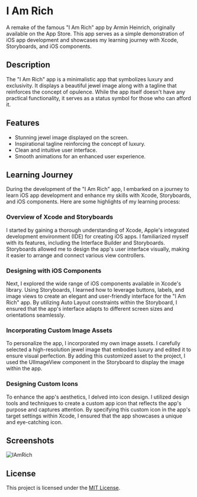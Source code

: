 # I Am Rich

A remake of the famous "I Am Rich" app by Armin Heinrich, originally available on the App Store. This app serves as a simple demonstration of iOS app development and showcases my learning journey with Xcode, Storyboards, and iOS components.

## Description

The "I Am Rich" app is a minimalistic app that symbolizes luxury and exclusivity. It displays a beautiful jewel image along with a tagline that reinforces the concept of opulence. While the app itself doesn't have any practical functionality, it serves as a status symbol for those who can afford it.

## Features

- Stunning jewel image displayed on the screen.
- Inspirational tagline reinforcing the concept of luxury.
- Clean and intuitive user interface.
- Smooth animations for an enhanced user experience.

## Learning Journey

During the development of the "I Am Rich" app, I embarked on a journey to learn iOS app development and enhance my skills with Xcode, Storyboards, and iOS components. Here are some highlights of my learning process:

### Overview of Xcode and Storyboards

I started by gaining a thorough understanding of Xcode, Apple's integrated development environment (IDE) for creating iOS apps. I familiarized myself with its features, including the Interface Builder and Storyboards. Storyboards allowed me to design the app's user interface visually, making it easier to arrange and connect various view controllers.

### Designing with iOS Components

Next, I explored the wide range of iOS components available in Xcode's library. Using Storyboards, I learned how to leverage buttons, labels, and image views to create an elegant and user-friendly interface for the "I Am Rich" app. By utilizing Auto Layout constraints within the Storyboard, I ensured that the app's interface adapts to different screen sizes and orientations seamlessly.

### Incorporating Custom Image Assets

To personalize the app, I incorporated my own image assets. I carefully selected a high-resolution jewel image that embodies luxury and edited it to ensure visual perfection. By adding this customized asset to the project, I used the UIImageView component in the Storyboard to display the image within the app.

### Designing Custom Icons

To enhance the app's aesthetics, I delved into icon design. I utilized design tools and techniques to create a custom app icon that reflects the app's purpose and captures attention. By specifying this custom icon in the app's target settings within Xcode, I ensured that the app showcases a unique and eye-catching icon.

## Screenshots

![IAmRich](https://github.com/naomimatthews/I-Am-Rich/assets/67332327/8f752a6d-2e0f-408e-8ce5-e70976a5ffda)



## License

This project is licensed under the [MIT License](LICENSE).

